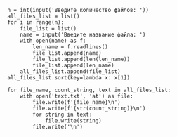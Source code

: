     n = int(input('Введите количество файлов: '))
    all_files_list = list()
    for i in range(n):
        file_list = list()
        name = input('Введите название файла: ')
        with open(name) as f:
            len_name = f.readlines()
            file_list.append(name)
            file_list.append(len(len_name))
            file_list.append(len_name)
        all_files_list.append(file_list)
    all_files_list.sort(key=lambda x: x[1])

    for file_name, count_string, text in all_files_list:
        with open('text.txt', 'at') as file:
            file.write(f'{file_name}\n')
            file.write(f'{str(count_string)}\n')
            for string in text:
                file.write(string)
            file.write('\n')